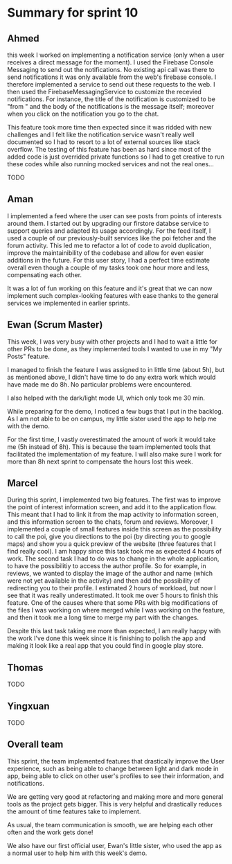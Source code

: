 # Summary for sprint 10

## Ahmed

this week I worked on implementing a notification service (only when a user receives a direct message for the moment). I used the Firebase Console Messaging to send out the notifications. No existing api call was there to send notifications it was only available from the web's firebase console. I therefore implemented a service to send out these requests to the web. I then used the FirebaseMessagingService to customize the recevied notifications. For instance, the title of the notification is customized to be "from <name of the user>" and the body of the notifications is the message itself; moreover when you click on the notification you go to the chat.
 
 This feature took more time then expected since it was ridded with new challenges and I felt like the notification service wasn't really well documented so I had to resort to a lot of external sources like stack overflow. The testing of this feature has been as hard since most of the added code is just overrided private functions so I had to get creative to run these codes while also running mocked services and not the real ones...

TODO

## Aman

I implemented a feed where the user can see posts from points of interests around them. I started out by upgrading our firstore databse service to support queries and adapted its usage accordingly. For the feed itself, I used a couple of our previously-built services like the poi fetcher and the forum activity. This led me to refactor a lot of code to avoid duplication, improve the maintainibility of the codebase and allow for even easier additions in the future. For this user story, I had a perfect time estimate overall even though a couple of my tasks took one hour more and less, compensating each other.

It was a lot of fun working on this feature and it's great that we can now implement such complex-looking features with ease thanks to the general services we implemented in earlier sprints.


## Ewan (Scrum Master)
 
This week, I was very busy with other projects and I had to wait a little for other PRs to be done, as they implemented tools I wanted to use in my "My Posts" feature.

I managed to finish the feature I was assigned to in little time (about 5h), but as mentioned above, I didn't have time to do any extra work which would have made me do 8h. No particular problems were encountered.

I also helped with the dark/light mode UI, which only took me 30 min.
 
While preparing for the demo, I noticed a few bugs that I put in the backlog. As I am not able to be on campus, my little sister used the app to help me with the demo.
 
For the first time, I vastly overestimated the amount of work it would take me (5h instead of 8h). This is because the team implemented tools that facilitated the implementation of my feature. I will also make sure I work for more than 8h next sprint to compensate the hours lost this week.


## Marcel 

During this sprint, I implemented two big features. The first was to improve the point of interest information screen, and add it to the application flow. This meant that I had to link it from the map activity to information screen, and this information screen to the chats, forum and reviews. Moreover, I implemented a couple of small features inside this screen as the possibility to call the poi, give you directions to the poi (by directing you to google maps) and show you a quick preview of the website (three features that I find really cool).  I am happy since this task took me as expected 4 hours of work.
The second task I had to do was to change in the whole application, to have the possibilitiy to access the author profile. So for example, in reviews, we wanted to display the image of the author and name (which were not yet available in the activity) and then add the possibility of redirecting you to their profile. I estimated 2 hours of workload, but now I see that it was really underestimated. It took me over 5 hours to finish this feature. One of the causes where that some PRs with big modifications of the files I was working on where merged while I was working on the feature, and then it took me a long time to merge my part with the changes.

Despite this last task taking me more than expected, I am really happy with the work I've done this week since it is finishing to polish the app and making it look like a real app that you could find in google play store.

## Thomas

TODO

## Yingxuan

TODO

## Overall team

This sprint, the team implemented features that drastically improve the User experience, such as being able to change between light and dark mode in app, being able to click on other user's profiles to see their information, and notifications.
 
We are getting very good at refactoring and making more and more general tools as the project gets bigger. This is very helpful and drastically reduces the amount of time features take to implement.
 
As usual, the team communication is smooth, we are helping each other often and the work gets done!
 
We also have our first official user, Ewan's little sister, who used the app as a normal user to help him with this week's demo.

